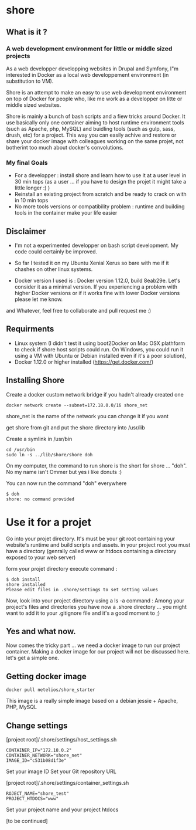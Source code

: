 # shore

## What is it ?

### A web development environment for little or middle sized projects
As a web developper developping websites in Drupal and Symfony, I"m interested in Docker as a local web developpement environment (in substitution to VM). 

Shore is an attempt to make an easy to use web development environment on top of Docker for people who, like me work as a developper on litte or middle sized websites.

Shore is mainly a bunch of bash scripts and a fiew tricks around Docker. It use basically only one container aiming to host runtime environment tools (such as Apache, php, MySQL) and buidling tools (such as gulp, sass, drush, etc) for a project. This way you can easily achive and restore or share your docker image with colleagues working on the same projet, not botherint too much about docker's convolutions.

### My final Goals
  - For a developper : install shore and learn how to use it at a user level in 30 min tops (as a user ... if you have to design the projet it might take a little longer :) )
  - Reinstall an existing project from scratch and be ready to crack on with in 10 min tops
  - No more tools versions or compatibility problem : runtime and building tools in the container make your life easier 

## Disclaimer
* I'm not a experimented developper on bash script development. My code could certainly be improved. 

* So far I tested it on my Ubuntu Xenial Xerus so bare with me if it chashes on other linux systems.

* Docker version I used is : Docker version 1.12.0, build 8eab29e. Let's consider it as a minimal version. If you experiencing a problem with higher Docker versions or if it works fine with lower Docker versions please let me know.

and Whatever, feel free to collaborate and pull request me :)

## Requirments
* Linux system (I didn't test it using boot2Docker on Mac OSX plathform to check if shore host scripts could run. On Windows, you could run it using a VM with Ubuntu or Debian installed even if it's a poor solution), 
* Docker 1.12.0 or higher installed (https://get.docker.com/)

## Installing Shore

Create a docker custom network bridge if you hadn't already created one
```
docker network create --subnet=172.18.0.0/16 shore_net
```
shore_net is the name of the network you can change it if you want

get shore from git and put the shore directory into /usr/lib

Create a symlink in /usr/bin
```
cd /usr/bin
sudo ln -s ../lib/shore/shore doh
```
On my computer, the command to run shore is the short for shore ... "doh". No my name isn't Ommer but yes i like donuts :)

You can now run the command "doh" everywhere
```
$ doh 
shore: no command provided
```
# Use it for a projet

Go into your projet directory. It's must be your git root containing your website's runtime and build scripts and assets. in your project root you must have a directory (genrally called www or htdocs containing a directory exposed to your web server)

form your projet directory execute command : 

```
$ doh install
shore installed
Please edit files in .shore/settings to set setting values
```

Now, look into your project directory using a ls -a command : Among your project's files and directories you have now a .shore directory ... you might want to add it to your .gitignore file and it's a good moment to ;)  

## Yes and what now.

Now comes the tricky part ... we need a docker image to run our project container. Making a docker image for our project will not be discussed here. let's get a simple one.

## Getting docker image

```
docker pull netelios/shore_starter
```
This image is a really simple image based on a debian jessie + Apache, PHP, MySQL

## Change settings

[project root]/.shore/settings/host_settings.sh

```
CONTAINER_IP="172.18.0.2"
CONTAINER_NETWORK="shore_net"
IMAGE_ID="c531b08d1f3e"
```
Set your image ID
Set your Git repository URL

[project root]/.shore/settings/container_settings.sh

```
ROJECT_NAME="shore_test"
PROJECT_HTDOCS="www"
```
Set your project name and your project htdocs

[to be continued]





